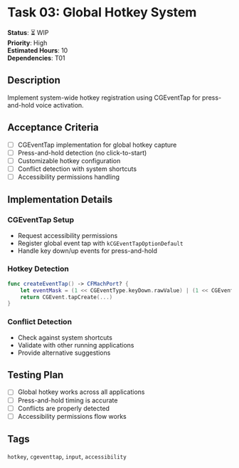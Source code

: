 # Task 03: Global Hotkey System

**Status**: ⏳ WIP  
**Priority**: High  
**Estimated Hours**: 10  
**Dependencies**: T01  

## Description

Implement system-wide hotkey registration using CGEventTap for press-and-hold voice activation.

## Acceptance Criteria

- [ ] CGEventTap implementation for global hotkey capture
- [ ] Press-and-hold detection (no click-to-start)
- [ ] Customizable hotkey configuration
- [ ] Conflict detection with system shortcuts
- [ ] Accessibility permissions handling

## Implementation Details

### CGEventTap Setup
- Request accessibility permissions
- Register global event tap with `kCGEventTapOptionDefault`
- Handle key down/up events for press-and-hold

### Hotkey Detection
```swift
func createEventTap() -> CFMachPort? {
    let eventMask = (1 << CGEventType.keyDown.rawValue) | (1 << CGEventType.keyUp.rawValue)
    return CGEvent.tapCreate(...)
}
```

### Conflict Detection
- Check against system shortcuts
- Validate with other running applications
- Provide alternative suggestions

## Testing Plan

- [ ] Global hotkey works across all applications
- [ ] Press-and-hold timing is accurate
- [ ] Conflicts are properly detected
- [ ] Accessibility permissions flow works

## Tags
`hotkey`, `cgeventtap`, `input`, `accessibility`